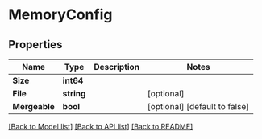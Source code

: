 # MemoryConfig

## Properties

Name | Type | Description | Notes
------------ | ------------- | ------------- | -------------
**Size** | **int64** |  | 
**File** | **string** |  | [optional] 
**Mergeable** | **bool** |  | [optional] [default to false]

[[Back to Model list]](../README.md#documentation-for-models) [[Back to API list]](../README.md#documentation-for-api-endpoints) [[Back to README]](../README.md)


